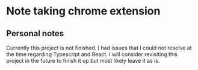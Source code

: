 # Note taking chrome extension 

## Personal notes
Currently this project is not finished. I had issues that I could not resolve at the time regarding Typescript and React. I will consider revisiting this project in the future to finish it up but most likely leave it as is.